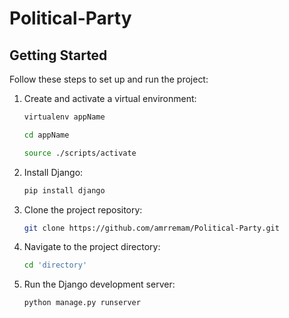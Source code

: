 # Political-Party


## Getting Started

Follow these steps to set up and run the project:

1. Create and activate a virtual environment:

   ```bash
   virtualenv appName
   
   cd appName
   
   source ./scripts/activate

2. Install Django:

   ```bash
   pip install django

3. Clone the project repository:

   ```bash
   git clone https://github.com/amrremam/Political-Party.git

4. Navigate to the project directory:

   ```bash
   cd 'directory'

5. Run the Django development server:

   ```bash
   python manage.py runserver